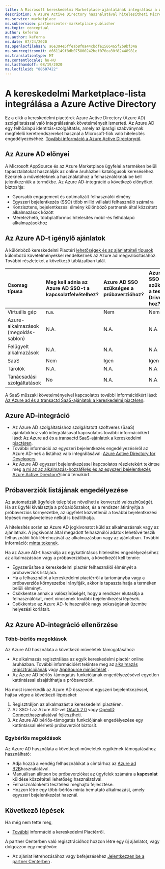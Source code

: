 ```yaml
---
title: A Microsoft kereskedelmi Marketplace-ajánlatának integrálása a Azure Active Directory
description: A Azure Active Directory használatával hitelesítheti Microsoft AppSource és az Azure Marketplace ajánlatait.
ms.service: marketplace
ms.subservice: partnercenter-marketplace-publisher
ms.topic: conceptual
author: keferna
ms.author: keferna
ms.date: 07/24/2020
ms.openlocfilehash: a6e304e5ffeab8f0a44cbdfe1566465f2b9bf34a
ms.sourcegitcommit: d661149f8db075800242bef070ea30f82448981e
ms.translationtype: MT
ms.contentlocale: hu-HU
ms.lasthandoff: 08/19/2020
ms.locfileid: "88607422"
---
```

# <a name="integrate-your-commercial-marketplace-listing-with-azure-active-directory"></a>A kereskedelmi Marketplace-lista integrálása a Azure Active Directory

 Ez a cikk a kereskedelmi piactérek Azure Active Directory (Azure AD) szolgáltatással való integrálásának követelményeit ismerteti. Az Azure AD egy felhőalapú identitás-szolgáltatás, amely az iparági szabványnak megfelelő keretrendszereket használ a Microsoft-fiók való hitelesítés engedélyezéséhez. [További információ a Azure Active Directoryról](https://azure.microsoft.com/services/active-directory).

## <a name="azure-ad-benefits"></a>Az Azure AD előnyei

A Microsoft AppSource és az Azure Marketplace ügyfelei a terméken belüli tapasztalatokat használják az online áruházbeli katalógusok kereséséhez. Ezeknek a műveleteknek a használatához a felhasználóknak be kell jelentkezniük a termékbe. Az Azure AD-integráció a következő előnyöket biztosítja:

- Gyorsabb engagement és optimalizált felhasználói élmény
- Egyszeri bejelentkezés (SSO) több millió vállalati felhasználó számára
- Konzisztens, bejelentkezési élmény különböző partnerek által közzétett alkalmazások között
- Méretezhető, többplatformos hitelesítés mobil-és felhőalapú alkalmazásokhoz

## <a name="offers-that-require-azure-ad"></a>Az Azure AD-t igénylő ajánlatok

A különböző kereskedelmi Piactéri [lehetőségek és az ajánlattételi típusok](determine-your-listing-type.md) különböző követelményekkel rendelkeznek az Azure ad megvalósításához. További részleteket a következő táblázatban talál.

| Csomag típusa    | Meg kell adnia az Azure AD SSO-t a kapcsolatfelvételhez?  | Azure AD SSO szükséges a próbaverzióhoz? | Azure AD SSO szükséges a test Drive-hoz?  | Azure AD SSO szükséges a Transacthoz |
| :------------------- | :-------------------|:-------------------|:-------------------|:-------------------|
| Virtuális gép | n.a. | Nem | Nem | Nem |
| Azure-alkalmazások (megoldás-sablon)  | N.A. | N.A. | N.A. | N.A. |
| Felügyelt alkalmazások  | N.A. | N.A. | N.A. | No |
| SaaS  | Nem | Igen | Igen | Igen |
| Tárolók  | N.A. | N.A. | N.A. | No |
| Tanácsadási szolgáltatások  | No | N.A. | N.A. | N.A. |

A SaaS műszaki követelményeivel kapcsolatos további információkért lásd: [Az Azure ad és a transactd SaaS-ajánlatok a kereskedelmi piactéren](./azure-ad-saas.md).

## <a name="azure-ad-integration"></a>Azure AD-integráció

- Az Azure AD szolgáltatáshoz szolgáltatott szoftveres (SaaS) ajánlatokhoz való integrálásával kapcsolatos további információkért lásd: [Az Azure ad és a transactd SaaS-ajánlatok a kereskedelmi piactéren](./azure-ad-saas.md).
- További információ az egyszeri bejelentkezés engedélyezéséről az Azure AD-nek a listához való integrálásával: [Azure Active Directory for Developers](../active-directory/develop/index.yml).
- Az Azure AD egyszeri bejelentkezéssel kapcsolatos részletekért tekintse meg [a mi az az alkalmazás-hozzáférés és az egyszeri bejelentkezés Azure Active Directory?](../active-directory/manage-apps/what-is-single-sign-on.md)című témakört.

## <a name="enable-a-trial-listing"></a>Próbaverziók listájának engedélyezése

Az automatizált ügyfelek telepítése növelheti a konverzió valószínűségét. Ha az ügyfél kiválasztja a próbaidőszakot, és a rendszer átirányítja a próbaverziós környezetbe, az ügyfelet közvetlenül a további bejelentkezési lépések megkövetelése nélkül is beállíthatja.

A hitelesítés során az Azure AD jogkivonatot küld az alkalmazásnak vagy az ajánlatnak. A jogkivonat által megadott felhasználói adatok lehetővé teszik felhasználói fiók létrehozását az alkalmazásban vagy az ajánlatban. További információ: [minta tokenek](../active-directory/develop/id-tokens.md).

Ha az Azure AD-t használja az egykattintásos hitelesítés engedélyezéséhez az alkalmazásban vagy a próbaverzióban, a következőt kell tennie:

- Egyszerűsítse a kereskedelmi piactér felhasználói élményét a próbaverziók listájára.
- Ha a felhasználót a kereskedelmi piactérről a tartományba vagy a próbaverziós környezetbe irányítják, akkor is tapasztalhatja a terméken belüli élményt.
- Csökkentse annak a valószínűségét, hogy a rendszer elutasítja a felhasználókat, mert nincsenek további bejelentkezési lépések.
- Csökkentse az Azure AD-felhasználók nagy sokaságának üzembe helyezési korlátait.

## <a name="verify-azure-ad-integration"></a>Az Azure AD-integráció ellenőrzése

### <a name="multitenant-solutions"></a>Több-bérlős megoldások

Az Azure AD használata a következő műveletek támogatásához:

- Az alkalmazás regisztrálása az egyik kereskedelmi piactér online áruházban. További információért tekintse meg az [alkalmazás regisztrációjának](../active-directory/develop/quickstart-register-app.md) vagy [AppSource minősítését](../active-directory/azuread-dev/howto-get-appsource-certified.md) .
- Az Azure AD bérlős-támogatás funkciójának engedélyezésével egyetlen kattintással elsajátíthatja a próbaverziót.

Ha most ismerkedik az Azure AD összevont egyszeri bejelentkezéssel, hajtsa végre a következő lépéseket:

1. Regisztráljon az alkalmazást a kereskedelmi piactéren.
1. Az SSO-t az Azure AD-vel [OAuth 2,0](../active-directory/azuread-dev/v1-protocols-oauth-code.md) vagy [OpenID Connect](../active-directory/azuread-dev/v1-protocols-openid-connect-code.md)használatával fejlesztheti.
1. Az Azure AD bérlős-támogatás funkciójának engedélyezése egy kattintással elérhető próbaverziót biztosít.

### <a name="single-tenant-solutions"></a>Egybérlős megoldások

Az Azure AD használata a következő műveletek egyikének támogatásához használható:

- Adja hozzá a vendég felhasználókat a címtárhoz az [Azure ad B2B](../active-directory/b2b/what-is-b2b.md)használatával.
- Manuálisan állítson be próbaverziókat az ügyfelek számára a **kapcsolat** küldése közzétételi lehetőség használatával.
- Felhasználónkénti tesztelési meghajtó fejlesztése.
- Hozzon létre egy több-bérlős minta bemutató alkalmazást, amely egyszeri bejelentkezést használ.

## <a name="next-steps"></a>Következő lépések

Ha még nem tette meg, 

- [További](https://azuremarketplace.microsoft.com/sell) információ a kereskedelmi Piactérről.

A partner Centerben való regisztrációhoz hozzon létre egy új ajánlatot, vagy dolgozzon egy meglévőn:

- Az ajánlat létrehozásához vagy befejezéséhez [Jelentkezzen be a partner Centerben](https://partner.microsoft.com/dashboard/account/v3/enrollment/introduction/partnership) .
